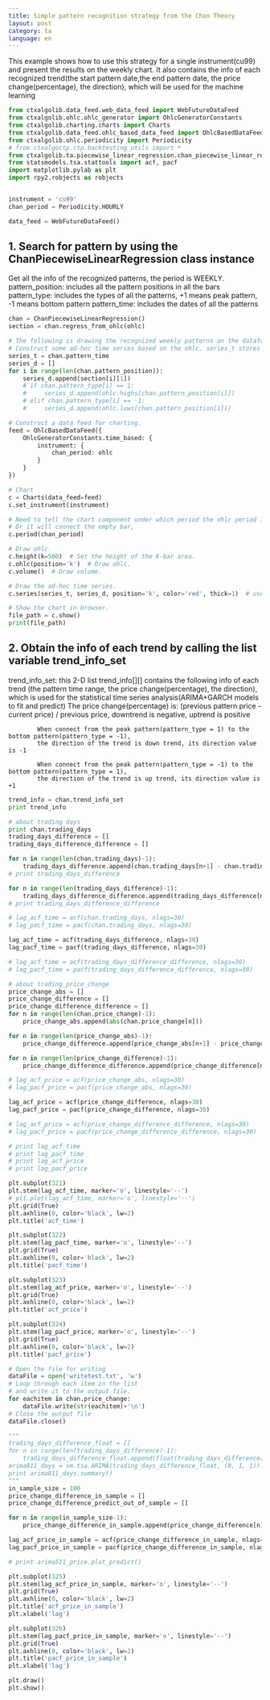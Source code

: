 ```yaml
---
title: Simple pattern recognition strategy from the Chan Theory
layout: post
category: ta
language: en
---
```


This example shows how to use this strategy for a single instrument(cu99) and present the results on the weekly chart.
It also contains the info of each recognized trend(the start pattern date,the end pattern date,
the price change(percentage), the direction), which will be used for the machine learning

```python
from ctxalgolib.data_feed.web_data_feed import WebFutureDataFeed
from ctxalgolib.ohlc.ohlc_generator import OhlcGeneratorConstants
from ctxalgolib.charting.charts import Charts
from ctxalgolib.data_feed.ohlc_based_data_feed import OhlcBasedDataFeed
from ctxalgolib.ohlc.periodicity import Periodicity
# from ctxalgoctp.ctp.backtesting_utils import *
from ctxalgolib.ta.piecewise_linear_regression.chan_piecewise_linear_regression import ChanPiecewiseLinearRegression
from statsmodels.tsa.stattools import acf, pacf
import matplotlib.pylab as plt
import rpy2.robjects as robjects


instrument = 'cu99'
chan_period = Periodicity.HOURLY

data_feed = WebFutureDataFeed()
```

## 1. Search for pattern by using the ChanPiecewiseLinearRegression class instance
Get all the info of the recognized patterns, the period is WEEKLY.
pattern_position: includes all the pattern positions in all the bars
pattern_type: includes the types of all the patterns, +1 means peak pattern, -1 means bottom pattern
pattern_time: includes the dates of all the patterns


```python
chan = ChanPiecewiseLinearRegression()
section = chan.regress_from_ohlc(ohlc)

# The following is drawing the recognized weekly patterns on the datafeed chart
# Construct some ad-hoc time series based on the ohlc. series_t stores x-axis points, series_d stores y-axis points.
series_t = chan.pattern_time
series_d = []
for i in range(len(chan.pattern_position)):
    series_d.append(section[i][1])
    # if chan.pattern_type[i] == 1:
    #     series_d.append(ohlc.highs[chan.pattern_position[i]])
    # elif chan.pattern_type[i] == -1:
    #     series_d.append(ohlc.lows[chan.pattern_position[i]])

# Construct a data feed for charting.
feed = OhlcBasedDataFeed({
    OhlcGeneratorConstants.time_based: {
        instrument: {
            chan_period: ohlc
        }
    }
})

# Chart
c = Charts(data_feed=feed)
c.set_instrument(instrument)

# Need to tell the chart component under which period the ohlc period is, default is DAILY
# Or it will connect the empty bar,
c.period(chan_period)

# Draw ohlc.
c.height(k=500)  # Set the height of the K-bar area.
c.ohlc(position='k')  # Draw ohlc.
c.volume()  # Draw volume.

# Draw the ad-hoc time series.
c.series(series_t, series_d, position='k', color='red', thick=1)  # use line to connect the points

# Show the chart in browser.
file_path = c.show()
print(file_path)

```

## 2. Obtain the info of each trend by calling the list variable trend_info_set
trend_info_set: this 2-D list trend_info[][] contains the following info of each trend
            (the pattern time range, the price change(percentage), the direction),
            which is used for the statistical time series analysis(ARIMA+GARCH models to fit and predict)
            The price change(percentage) is: (previous pattern price - current price) / previous price,
            downtrend is negative, uptrend is positive

            When connect from the peak pattern(pattern_type = 1) to the bottom pattern(pattern_type = -1),
            the direction of the trend is down trend, its direction value is -1

            When connect from the peak pattern(pattern_type = -1) to the bottom pattern(pattern_type = 1),
            the direction of the trend is up trend, its direction value is +1

```python
trend_info = chan.trend_info_set
print trend_info

# about trading days
print chan.trading_days
trading_days_difference = []
trading_days_difference_difference = []

for n in range(len(chan.trading_days)-1):
    trading_days_difference.append(chan.trading_days[n+1] - chan.trading_days[n])
# print trading_days_difference

for n in range(len(trading_days_difference)-1):
    trading_days_difference_difference.append(trading_days_difference[n+1] - trading_days_difference[n])
# print trading_days_difference_difference

# lag_acf_time = acf(chan.trading_days, nlags=30)
# lag_pacf_time = pacf(chan.trading_days, nlags=30)

lag_acf_time = acf(trading_days_difference, nlags=30)
lag_pacf_time = pacf(trading_days_difference, nlags=30)

# lag_acf_time = acf(trading_days_difference_difference, nlags=30)
# lag_pacf_time = pacf(trading_days_difference_difference, nlags=30)

# about trading_price_change
price_change_abs = []
price_change_difference = []
price_change_difference_difference = []
for n in range(len(chan.price_change)-1):
    price_change_abs.append(abs(chan.price_change[n]))

for n in range(len(price_change_abs)-1):
    price_change_difference.append(price_change_abs[n+1] - price_change_abs[n])

for n in range(len(price_change_difference)-1):
    price_change_difference_difference.append(price_change_difference[n+1] - price_change_difference[n])

# lag_acf_price = acf(price_change_abs, nlags=30)
# lag_pacf_price = pacf(price_change_abs, nlags=30)

lag_acf_price = acf(price_change_difference, nlags=30)
lag_pacf_price = pacf(price_change_difference, nlags=30)

# lag_acf_price = acf(price_change_difference_difference, nlags=30)
# lag_pacf_price = pacf(price_change_difference_difference, nlags=30)

# print lag_acf_time
# print lag_pacf_time
# print lag_acf_price
# print lag_pacf_price

plt.subplot(321)
plt.stem(lag_acf_time, marker='o', linestyle='--')
# plt.plot(lag_acf_time, marker='o', linestyle='--')
plt.grid(True)
plt.axhline(0, color='black', lw=2)
plt.title('acf_time')

plt.subplot(322)
plt.stem(lag_pacf_time, marker='o', linestyle='--')
plt.grid(True)
plt.axhline(0, color='black', lw=2)
plt.title('pacf_time')

plt.subplot(323)
plt.stem(lag_acf_price, marker='o', linestyle='--')
plt.grid(True)
plt.axhline(0, color='black', lw=2)
plt.title('acf_price')

plt.subplot(324)
plt.stem(lag_pacf_price, marker='o', linestyle='--')
plt.grid(True)
plt.axhline(0, color='black', lw=2)
plt.title('pacf_price')

# Open the file for writing
dataFile = open('writetest.txt', 'w')
# Loop through each item in the list
# and write it to the output file.
for eachitem in chan.price_change:
    dataFile.write(str(eachitem)+'\n')
# Close the output file
dataFile.close()

"""
trading_days_difference_float = []
for n in range(len(trading_days_difference)-1):
    trading_days_difference_float.append(float(trading_days_difference[n]))
arima811_days = sm.tsa.ARIMA(trading_days_difference_float, (8, 1, 1)).fit()
print arima811_days.summary()
"""
in_sample_size = 100
price_change_difference_in_sample = []
price_change_difference_predict_out_of_sample = []

for n in range(in_sample_size-1):
    price_change_difference_in_sample.append(price_change_difference[n])

lag_acf_price_in_sample = acf(price_change_difference_in_sample, nlags=30)
lag_pacf_price_in_sample = pacf(price_change_difference_in_sample, nlags=30)

# print arima511_price.plot_predict()

plt.subplot(325)
plt.stem(lag_acf_price_in_sample, marker='o', linestyle='--')
plt.grid(True)
plt.axhline(0, color='black', lw=2)
plt.title('acf_price_in_sample')
plt.xlabel('lag')

plt.subplot(326)
plt.stem(lag_pacf_price_in_sample, marker='o', linestyle='--')
plt.grid(True)
plt.axhline(0, color='black', lw=2)
plt.title('pacf_price_in_sample')
plt.xlabel('lag')

plt.draw()
plt.show()






```
